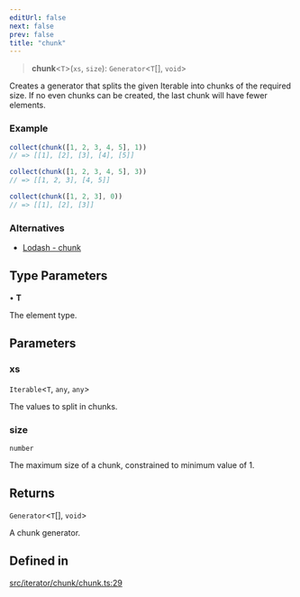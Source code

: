```yaml
---
editUrl: false
next: false
prev: false
title: "chunk"
---
```


> **chunk**\<`T`\>(`xs`, `size`): `Generator`\<`T`[], `void`\>

Creates a generator that splits the given Iterable into chunks of the required size. If
no even chunks can be created, the last chunk will have fewer elements.

### Example
```ts
collect(chunk([1, 2, 3, 4, 5], 1))
// => [[1], [2], [3], [4], [5]]

collect(chunk([1, 2, 3, 4, 5], 3))
// => [[1, 2, 3], [4, 5]]

collect(chunk([1, 2, 3], 0))
// => [[1], [2], [3]]
```

### Alternatives
- [Lodash - chunk](https://lodash.com/docs/4.17.15#chunk)

## Type Parameters

• **T**

The element type.

## Parameters

### xs

`Iterable`\<`T`, `any`, `any`\>

The values to split in chunks.

### size

`number`

The maximum size of a chunk, constrained to minimum value of 1.

## Returns

`Generator`\<`T`[], `void`\>

A chunk generator.

## Defined in

[src/iterator/chunk/chunk.ts:29](https://github.com/skyleague/axioms/blob/75fb1c5c977f1940e84e5cdcef2be336d1fd81da/src/iterator/chunk/chunk.ts#L29)

